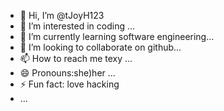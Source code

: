 - 👋 Hi, I’m @tJoyH123
- 👀 I’m interested in coding ...
- 🌱 I’m currently learning software engineering...
- 💞️ I’m looking to collaborate on github...
- 📫 How to reach me texy ...
- 😄 Pronouns:she)her ...
- ⚡ Fun fact: love hacking
- ...

<!---
tJoyH123/tJoyH123 is a ✨ special ✨ repository because its `README.md` (this file) appears on your GitHub profile.
You can click the Preview link to take a look at your changes.
--->
